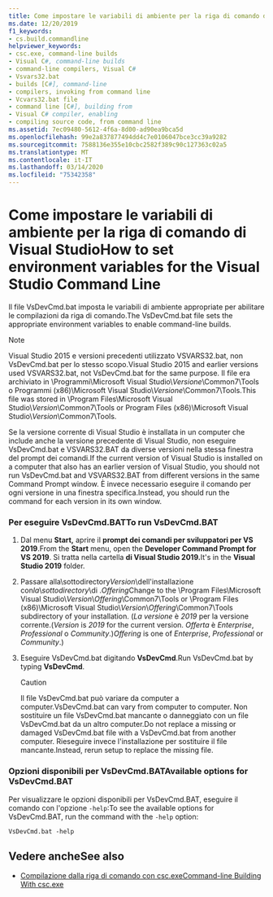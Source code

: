 ```yaml
---
title: Come impostare le variabili di ambiente per la riga di comando di Visual Studio
ms.date: 12/20/2019
f1_keywords:
- cs.build.commandline
helpviewer_keywords:
- csc.exe, command-line builds
- Visual C#, command-line builds
- command-line compilers, Visual C#
- Vsvars32.bat
- builds [C#], command-line
- compilers, invoking from command line
- Vcvars32.bat file
- command line [C#], building from
- Visual C# compiler, enabling
- compiling source code, from command line
ms.assetid: 7ec09480-5612-4f6a-8d00-ad90ea9bca5d
ms.openlocfilehash: 99e2a837877494dd4c7e0106047bce3cc39a9282
ms.sourcegitcommit: 7588136e355e10cbc2582f389c90c127363c02a5
ms.translationtype: MT
ms.contentlocale: it-IT
ms.lasthandoff: 03/14/2020
ms.locfileid: "75342358"
---
```

# <a name="how-to-set-environment-variables-for-the-visual-studio-command-line"></a><span data-ttu-id="59901-102">Come impostare le variabili di ambiente per la riga di comando di Visual Studio</span><span class="sxs-lookup"><span data-stu-id="59901-102">How to set environment variables for the Visual Studio Command Line</span></span>

<span data-ttu-id="59901-103">Il file VsDevCmd.bat imposta le variabili di ambiente appropriate per abilitare le compilazioni da riga di comando.</span><span class="sxs-lookup"><span data-stu-id="59901-103">The VsDevCmd.bat file sets the appropriate environment variables to enable command-line builds.</span></span>

> [!NOTE]
> <span data-ttu-id="59901-104">Visual Studio 2015 e versioni precedenti utilizzato VSVARS32.bat, non VsDevCmd.bat per lo stesso scopo.</span><span class="sxs-lookup"><span data-stu-id="59901-104">Visual Studio 2015 and earlier versions used VSVARS32.bat, not VsDevCmd.bat for the same purpose.</span></span> <span data-ttu-id="59901-105">Il file era archiviato in \Programmi\Microsoft Visual Studio\\*Versione*\Common7\Tools o Programmi (x86)\Microsoft Visual Studio\\*Versione*\Common7\Tools.</span><span class="sxs-lookup"><span data-stu-id="59901-105">This file was stored in \Program Files\Microsoft Visual Studio\\*Version*\Common7\Tools or Program Files (x86)\Microsoft Visual Studio\\*Version*\Common7\Tools.</span></span>

<span data-ttu-id="59901-106">Se la versione corrente di Visual Studio è installata in un computer che include anche la versione precedente di Visual Studio, non eseguire VsDevCmd.bat e VSVARS32.BAT da diverse versioni nella stessa finestra del prompt dei comandi.</span><span class="sxs-lookup"><span data-stu-id="59901-106">If the current version of Visual Studio is installed on a computer that also has an earlier version of Visual Studio, you should not run VsDevCmd.bat and VSVARS32.BAT from different versions in the same Command Prompt window.</span></span> <span data-ttu-id="59901-107">È invece necessario eseguire il comando per ogni versione in una finestra specifica.</span><span class="sxs-lookup"><span data-stu-id="59901-107">Instead, you should run the command for each version in its own window.</span></span>

### <a name="to-run-vsdevcmdbat"></a><span data-ttu-id="59901-108">Per eseguire VsDevCmd.BAT</span><span class="sxs-lookup"><span data-stu-id="59901-108">To run VsDevCmd.BAT</span></span>

1. <span data-ttu-id="59901-109">Dal menu **Start,** aprire il **prompt dei comandi per sviluppatori per VS 2019**.</span><span class="sxs-lookup"><span data-stu-id="59901-109">From the **Start** menu, open the **Developer Command Prompt for VS 2019**.</span></span>  <span data-ttu-id="59901-110">Si tratta nella cartella **di Visual Studio 2019.**</span><span class="sxs-lookup"><span data-stu-id="59901-110">It's in the **Visual Studio 2019** folder.</span></span>

2. <span data-ttu-id="59901-111">Passare alla\\sottodirectory*Version*\\dell'installazione con*la*\\*sottodirectory*\\di .*Offering*</span><span class="sxs-lookup"><span data-stu-id="59901-111">Change to the \Program Files\Microsoft Visual Studio\\*Version*\\*Offering*\Common7\Tools or \Program Files (x86)\Microsoft Visual Studio\\*Version*\\*Offering*\Common7\Tools subdirectory of your installation.</span></span>  <span data-ttu-id="59901-112">(*La versione* è *2019* per la versione corrente.</span><span class="sxs-lookup"><span data-stu-id="59901-112">(*Version* is *2019* for the current version.</span></span> <span data-ttu-id="59901-113">*Offerta* è *Enterprise*, *Professional* o *Community*.)</span><span class="sxs-lookup"><span data-stu-id="59901-113">*Offering* is one of *Enterprise*, *Professional* or *Community*.)</span></span>

3. <span data-ttu-id="59901-114">Eseguire VsDevCmd.bat digitando **VsDevCmd**.</span><span class="sxs-lookup"><span data-stu-id="59901-114">Run VsDevCmd.bat by typing **VsDevCmd**.</span></span>

    > [!CAUTION]
    > <span data-ttu-id="59901-115">Il file VsDevCmd.bat può variare da computer a computer.</span><span class="sxs-lookup"><span data-stu-id="59901-115">VsDevCmd.bat can vary from computer to computer.</span></span> <span data-ttu-id="59901-116">Non sostituire un file VsDevCmd.bat mancante o danneggiato con un file VsDevCmd.bat da un altro computer.</span><span class="sxs-lookup"><span data-stu-id="59901-116">Do not replace a missing or damaged VsDevCmd.bat file with a VsDevCmd.bat from another computer.</span></span> <span data-ttu-id="59901-117">Rieseguire invece l'installazione per sostituire il file mancante.</span><span class="sxs-lookup"><span data-stu-id="59901-117">Instead, rerun setup to replace the missing file.</span></span>

### <a name="available-options-for-vsdevcmdbat"></a><span data-ttu-id="59901-118">Opzioni disponibili per VsDevCmd.BAT</span><span class="sxs-lookup"><span data-stu-id="59901-118">Available options for VsDevCmd.BAT</span></span>

<span data-ttu-id="59901-119">Per visualizzare le opzioni disponibili per VsDevCmd.BAT, eseguire il comando con l'opzione `-help`:</span><span class="sxs-lookup"><span data-stu-id="59901-119">To see the available options for VsDevCmd.BAT, run the command with the `-help` option:</span></span>

```console
VsDevCmd.bat -help
```

## <a name="see-also"></a><span data-ttu-id="59901-120">Vedere anche</span><span class="sxs-lookup"><span data-stu-id="59901-120">See also</span></span>

- [<span data-ttu-id="59901-121">Compilazione dalla riga di comando con csc.exe</span><span class="sxs-lookup"><span data-stu-id="59901-121">Command-line Building With csc.exe</span></span>](./command-line-building-with-csc-exe.md)

